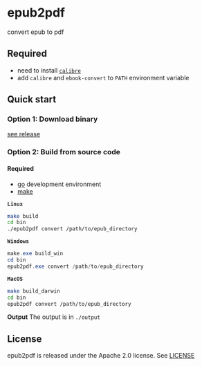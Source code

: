 # epub2pdf
convert epub to pdf

<!-- 
## Features)

- support linux/windows/macOS
-->


## Required
- need to install [`calibre`](https://calibre-ebook.com/download)
- add `calibre` and `ebook-convert` to `PATH` environment variable


## Quick start
### Option 1: Download binary

[see release](https://github.com/realjf/epub2pdf/releases)


### Option 2: Build from source code
#### Required
- [go](https://go.dev/dl/) development environment
- [make](https://gnuwin32.sourceforge.net/packages/make.htm)

**`Linux`**
```sh
make build
cd bin
./epub2pdf convert /path/to/epub_directory
```
**`Windows`**
```powershell
make.exe build_win
cd bin
epub2pdf.exe convert /path/to/epub_directory
```
**`MacOS`**
```sh
make build_darwin
cd bin
epub2pdf convert /path/to/epub_directory
```

**Output**
The output is in `./output`

## License
epub2pdf is released under the Apache 2.0 license. See [LICENSE](https://github.com/realjf/epub2pdf/blob/master/LICENSE)
